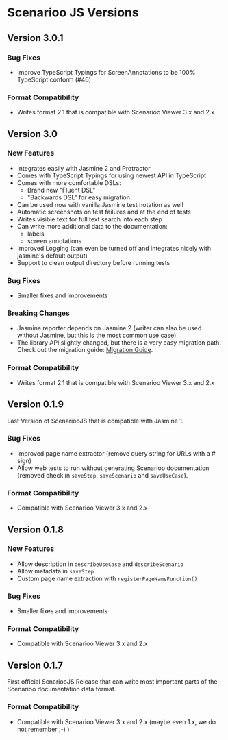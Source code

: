 # Scenarioo JS Versions

## Version 3.0.1

### Bug Fixes
* Improve TypeScript Typings for ScreenAnnotations to be 100% TypeScript conform (#46)

### Format Compatibility
* Writes format 2.1 that is compatible with Scenarioo Viewer 3.x and 2.x

## Version 3.0

### New Features
* Integrates easily with Jasmine 2 and Protractor
* Comes with TypeScript Typings for using newest API in TypeScript
* Comes with more comfortable DSLs:
   * Brand new "Fluent DSL"
   * "Backwards DSL" for easy migration
* Can be used now with vanilla Jasmine test notation as well
* Automatic screenshots on test failures and at the end of tests
* Writes visible text for full text search into each step
* Can write more additional data to the documentation:
   * labels
   * screen annotations
* Improved Logging (can even be turned off and integrates nicely with jasmine's default output)
* Support to clean output directory before running tests

### Bug Fixes
* Smaller fixes and improvements

### Breaking Changes
* Jasmine reporter depends on Jasmine 2 (writer can also be used without Jasmine, but this is the most common use case)
* The library API slightly changed, but there is a very easy migration path. Check out the migration guide: [Migration Guide](README.md#migration-guide). 

### Format Compatibility
* Writes format 2.1 that is compatible with Scenarioo Viewer 3.x and 2.x

## Version 0.1.9

Last Version of ScenariooJS that is compatible with Jasmine 1.

### Bug Fixes
* Improved page name extractor (remove query string for URLs with a # sign)
* Allow web tests to run without generating Scenarioo documentation (removed check in `saveStep`, `saveScenario` and `saveUseCase`).

### Format Compatibility
* Compatible with Scenarioo Viewer 3.x and 2.x

## Version 0.1.8

### New Features
* Allow description in `describeUseCase` and `describeScenario`
* Allow metadata in `saveStep`
* Custom page name extraction with `registerPageNameFunction()`

### Bug Fixes
* Smaller fixes and improvements

### Format Compatibility

* Compatible with Scenarioo Viewer 3.x and 2.x

## Version 0.1.7

First official ScnariooJS Release that can write most important parts of the Scenarioo documentation data format.

### Format Compatibility

* Compatible with Scenarioo Viewer 3.x and 2.x (maybe even 1.x, we do not remember ;-) )


